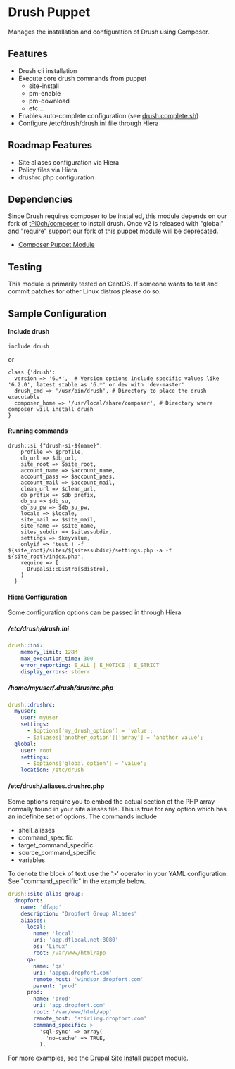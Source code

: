 Drush Puppet
===============

Manages the installation and configuration of Drush using Composer.

Features
--------

- Drush cli installation
- Execute core drush commands from puppet
    - site-install
    - pm-enable
    - pm-download
    - etc...
- Enables auto-complete configuration (see [drush.complete.sh](https://github.com/drush-ops/drush/blob/master/drush.complete.sh))
- Configure /etc/drush/drush.ini file through Hiera

Roadmap Features
----------------

- Site aliases configuration via Hiera
- Policy files via Hiera
- drushrc.php configuration

Dependencies
------------

Since Drush requires composer to be installed, this module depends on our fork of [tPl0ch/composer](https://forge.puppetlabs.com/tPl0ch/composer) to install drush. Once v2 is released with "global" and "require" support our fork of this puppet module will be deprecated.

- [Composer Puppet Module](https://github.com/coldfrontlabs/puppet-composer)

Testing
-------

This module is primarily tested on CentOS. If someone wants to test and commit patches for other Linux distros please do so.

Sample Configuration
--------------------

#### Include drush
````puppet
include drush
````

or

````puppet
class {'drush':
  version => '6.*',  # Version options include specific values like '6.2.0', latest stable as '6.*' or dev with 'dev-master'
  drush_cmd => '/usr/bin/drush', # Directory to place the drush executable
  composer_home => '/usr/local/share/composer', # Directory where composer will install drush
}
````

#### Running commands
````puppet
drush::si {"drush-si-${name}":
    profile => $profile,
    db_url => $db_url,
    site_root => $site_root,
    account_name => $account_name,
    account_pass => $account_pass,
    account_mail => $account_mail,
    clean_url => $clean_url,
    db_prefix => $db_prefix,
    db_su => $db_su,
    db_su_pw => $db_su_pw,
    locale => $locale,
    site_mail => $site_mail,
    site_name => $site_name,
    sites_subdir => $sitessubdir,
    settings => $keyvalue,
    onlyif => "test ! -f ${site_root}/sites/${sitessubdir}/settings.php -a -f ${site_root}/index.php",
    require => [
      Drupalsi::Distro[$distro],
    ]
  }
````

#### Hiera Configuration

Some configuration options can be passed in through Hiera

##### /etc/drush/drush.ini

````yaml
drush::ini:
    memory_limit: 128M
    max_execution_time: 300
    error_reporting: E_ALL | E_NOTICE | E_STRICT
    display_errors: stderr
````
##### /home/myuser/.drush/drushrc.php

````yaml
drush::drushrc:
  myuser:
    user: myuser
    settings:
      - $options['my_drush_option'] = 'value';
      - $aliases['another_option']['array'] = 'another value';
  global:
    user: root
    settings:
      - $options['global_option'] = 'value';
    location: /etc/drush
````

#### /etc/drush/<aliasgroup>.aliases.drushrc.php

Some options require you to embed the actual section of the PHP array normally found in your site aliases file.
This is true for any option which has an indefinite set of options. The commands include

- shell_aliases
- command_specific
- target_command_specific
- source_command_specific
- variables

To denote the block of text use the '>' operator in your YAML configuration. See "command_specific" in the example below.

````yaml
drush::site_alias_group:
  dropfort:
    name: 'dfapp'
    description: "Dropfort Group Aliases"
    aliases:
      local:
        name: 'local'
        uri: 'app.dflocal.net:8080'
        os: 'Linux'
        root: /var/www/html/app
      qa:
        name: 'qa'
        uri: 'appqa.dropfort.com'
        remote_host: 'windsor.dropfort.com'
        parent: 'prod'
      prod:
        name: 'prod'
        uri: 'app.dropfort.com'
        root: '/var/www/html/app'
        remote_host: 'stirling.dropfort.com'
        command_specific: >
          'sql-sync' => array(
            'no-cache' => TRUE,
          ),
````

For more examples, see the [Drupal Site Install puppet module](https://github.com/coldfrontlabs/coldfrontlabs-drupalsi).